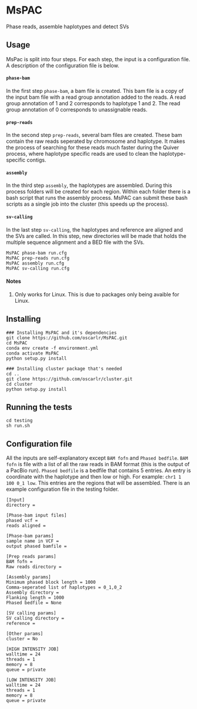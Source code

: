 # MsPAC
Phase reads, assemble haplotypes and detect SVs

## Usage
MsPac is split into four steps. For each step, the input is a configuration file. A description of the configuration file is below.
#### `phase-bam`
In the first step `phase-bam`, a bam file is created. This bam file is a copy of the input bam file with a read group annotation added to the reads. A read group annotation of 1 and 2 corresponds to haplotype 1 and 2. The read group annotation of 0 corresponds to unassignable reads.
#### `prep-reads`
In the second step `prep-reads`, several bam files are created. These bam contain the raw reads seperated by chromosome and haplotype. It makes the process of searching for these reads much faster during the Quiver process, where haplotype specific reads are used to clean the haplotype-specific contigs.
#### `assembly`
In the third step `assembly`, the haplotypes are assembled. During this process folders will be created for each region. Within each folder there is a bash script that runs the assembly process. MsPAC can submit these bash scripts as a single job into the cluster (this speeds up the process).
#### `sv-calling`
In the last step `sv-calling`, the haplotypes and reference are aligned and the SVs are called. In this step, new directories will be made that holds the multiple sequence alignment and a BED file with the SVs.

```
MsPAC phase-bam run.cfg
MsPAC prep-reads run.cfg
MsPAC assembly run.cfg
MsPAC sv-calling run.cfg
```
#### Notes
1. Only works for Linux. This is due to packages only being avaible for Linux.

## Installing
```
### Installing MsPAC and it's dependencies
git clone https://github.com/oscarlr/MsPAC.git
cd MsPAC
conda env create -f environment.yml 
conda activate MsPAC
python setup.py install

### Installing cluster package that's needed
cd ..
git clone https://github.com/oscarlr/cluster.git
cd cluster
python setup.py install
```

## Running the tests
```
cd testing
sh run.sh
```
## Configuration file
All the inputs are self-explanatory except `BAM fofn` and `Phased bedfile`. `BAM fofn` is file with a list of all the raw reads in BAM format (this is the output of a PacBio run). `Phased bedfile` is a bedfile that contains 5 entries. An entry is coordinate with the haplotype and then low or high. For example: `chr1 1 100 0_1 low`. This entries are the regions that will be assembled. There is an example configuration file in the testing folder.
```
[Input]
directory = 

[Phase-bam input files]
phased vcf = 
reads aligned = 

[Phase-bam params]
sample name in VCF = 
output phased bamfile = 

[Prep reads params]
BAM fofn = 
Raw reads directory =

[Assembly params]
Minimum phased block length = 1000
Comma-seperated list of haplotypes = 0_1,0_2
Assembly directory = 
Flanking length = 1000
Phased bedfile = None

[SV calling params]
SV calling directory =
reference = 

[Other params]
cluster = No

[HIGH INTENSITY JOB]
walltime = 24
threads = 1
memory = 8
queue = private

[LOW INTENSITY JOB]
walltime = 24
threads = 1
memory = 8
queue = private
```
